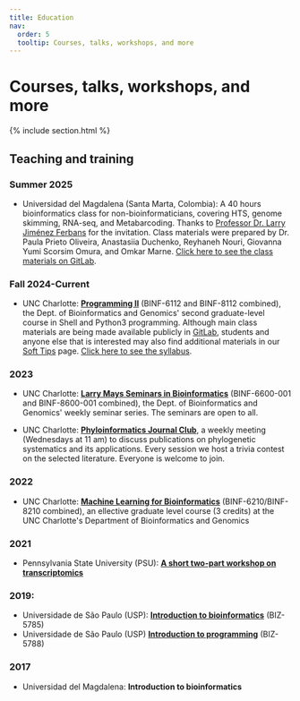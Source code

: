 ```yaml
---
title: Education
nav:
  order: 5
  tooltip: Courses, talks, workshops, and more
---
```


<!--Preamble-->

# <i class="fas fa-chalkboard-teacher"></i>Courses, talks, workshops, and more

<!--Courses-->

{% include section.html %}

## <i class="fas fa-school"></i>Teaching and training

### Summer 2025

- Universidad del Magdalena (Santa Marta, Colombia): A 40 hours bioinformatics class for non-bioinformaticians, covering HTS, genome skimming, RNA-seq, and Metabarcoding. Thanks to [Professor Dr. Larry Jiménez Ferbans](https://investigacion.unimagdalena.edu.co/persona/perfil/5178) for the invitation. Class materials were prepared by Dr. Paula Prieto Oliveira, Anastasiia Duchenko, Reyhaneh Nouri, Giovanna Yumi Scorsim Omura, and Omkar Marne. [Click here to see the class materials on GitLab](https://gitlab.com/phyloinformatics/binfco25).

### Fall 2024-Current

- UNC Charlotte: [**Programming II**](https://gitlab.com/codepython3) (BINF-6112 and BINF-8112 combined), the Dept. of Bioinformatics and Genomics' second graduate-level course in Shell and Python3 programming. Although main class materials are being made available publicly in [GitLab](https://gitlab.com/codepython3), students and anyone else that is interested may also find additional materials in our [Soft Tips](https://phyloinformatics.notion.site/Soft-tips-2303f513e4e6461285e4ad838bc9db61) page. [Click here to see the syllabus](https://gitlab.com/codepython3/read/-/blob/main/SYLLABUS.md).

### 2023

- UNC Charlotte: [**Larry Mays Seminars in Bioinformatics**](https://cci.charlotte.edu/departments/bioinformatics/seminars/) (BINF-6600-001 and BINF-8600-001 combined), the Dept. of Bioinformatics and Genomics' weekly seminar series. The seminars are open to all.

- UNC Charlotte: [**Phyloinformatics Journal Club**](https://www.notion.so/phyloinformatics/The-Phyloinformatics-Journal-Club-fd42a8b2ab9e409eb53b4fe728da24e4?pvs=4), a weekly meeting (Wednesdays at 11 am) to discuss publications on phylogenetic systematics and its applications. Every session we host a trivia contest on the selected literature. Everyone is welcome to join.

### 2022
- UNC Charlotte: [**Machine Learning for Bioinformatics**](https://gitlab.com/phyloinformatics/malebi22) (BINF-6210/BINF-8210 combined), an ellective graduate level course (3 credits) at the UNC Charlotte's Department of Bioinformatics and Genomics

### 2021
- Pennsylvania State University (PSU): [**A short two-part workshop on transcriptomics**](https://denisjacobmachado.wixsite.com/psu21)

### 2019:
- Universidade de São Paulo (USP): [**Introduction to bioinformatics**](https://denisjacobmachado.wixsite.com/1ntr02b101nf0) (BIZ-5785)
- Universidade de São Paulo (USP) [**Introduction to programming**](https://denisjacobmachado.wixsite.com/biz5788) (BIZ-5788)

### 2017
- Universidad del Magdalena: **Introduction to bioinformatics**
